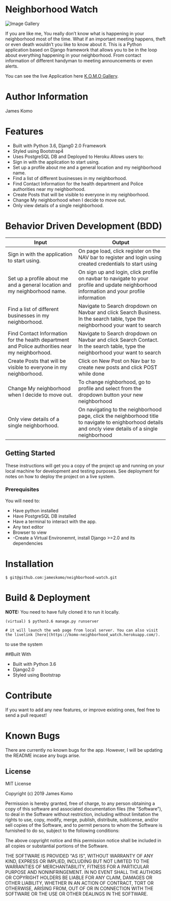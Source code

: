 # Neighborhood Watch

![Image Gallery](https://www.cityofhewitt.com/ImageRepository/Document?documentID=3793)

If you are like me, You really don’t know what is happening in your neighborhood most of the time. What if an important meeting happens, theft or even death wouldn’t you like to know about it.   This is a Python application based on Django framework that allows you to be in the loop about everything happening in your neighborhood. From contact information of different handyman to meeting announcements or even alerts.

You can see the live Application here [K.O.M.O Gallery](https://komo-neighborhood_watch.herokuapp.com/).

Author Information
========
James Komo 

Features
========

- Built with Python 3.6, Djang0 2.0 Framework
- Styled using Bootstrap4
- Uses PostgreSQL DB and Deployed to Heroku
Allows users to:
- Sign in with the application to start using.
- Set up a profile about me and a general location and my neighborhood name.
- Find a list of different businesses in my neighborhood.
- Find Contact Information for the health department and Police authorities near my neighborhood.
- Create Posts that will be visible to everyone in my neighborhood.
- Change My neighborhood when I decide to move out.
- Only view details of a single neighborhood.

Behavior Driven Development (BDD)
================================
| Input                                                                                            | Output                                                                                                                                                   |
|--------------------------------------------------------------------------------------------------|----------------------------------------------------------------------------------------------------------------------------------------------------------|
| Sign in with the application to start using.                                                     | On page load, click register on the NAV bar to register and login using created credentials to start using                                               |
| Set up a profile about me and a general location and my neighborhood name.                       | On sign up and login, click profile on navbar to navigate to your profile and update neighborhood information and your profile information               |
| Find a list of different businesses in my neighborhood.                                          | Navigate to Search dropdown on Navbar and click Search Business. In the search table, type the neighborhood your want to search                          |
| Find Contact Information for the health department and Police authorities near my neighborhood.  | Navigate to Search dropdown on Navbar and click Search Contact. In the search table, type the neighborhood your want to search                           |
| Create Posts that will be visible to everyone in my neighborhood.                                | Click on New Post on Nav bar to create new posts and click POST while done                                                                               |
| Change My neighborhood when I decide to move out.                                                | To change nighborhood, go to profile and select from the dropdown button your new neighborhood                                                           |
| Only view details of a single neighborhood.                                                      | On navigating to the neighborhood page, click the neighborhood title to navigate to enighborhood details and oncly view details of a single neighborhood |


## Getting Started

These instructions will get you a copy of the project up and running on your local machine for development and testing purposes. See deployment for notes on how to deploy the project on a live system.

### Prerequisites

You will need to:

-   Have python installed
-   Have PostgreSQL DB installed
-   Have a terminal to interact with the app.
-   Any text editor
-   Browser to view
-  -Create a Virtual Environemnt, install Django >=2.0 and its dependencies


Installation
========

    $ git@github.com:jameskomo/neighborhood-watch.git


Build & Deployment
========

**NOTE:** You need to have fully cloned it to run it locally.


    (virtual) $ python3.6 manage.py runserver

    # it will launch the web page from local server. You can also visit the livelink [here](https://komo-neighborhood_watch.herokuapp.com/).
 to use the system

##Built With

- Built with Python 3.6
- Django2.0
- Styled using Bootstrap

Contribute
========

If you want to add any new features, or improve existing ones, feel free to send a pull request!

Known Bugs
========
There are currently no known bugs for the app. However, I will be updating the README incase any bugs arise.

## License

MIT License

Copyright (c) 2019 James Komo

Permission is hereby granted, free of charge, to any person obtaining a copy
of this software and associated documentation files (the "Software"), to deal
in the Software without restriction, including without limitation the rights
to use, copy, modify, merge, publish, distribute, sublicense, and/or sell
copies of the Software, and to permit persons to whom the Software is
furnished to do so, subject to the following conditions:

The above copyright notice and this permission notice shall be included in all
copies or substantial portions of the Software.

THE SOFTWARE IS PROVIDED "AS IS", WITHOUT WARRANTY OF ANY KIND, EXPRESS OR
IMPLIED, INCLUDING BUT NOT LIMITED TO THE WARRANTIES OF MERCHANTABILITY,
FITNESS FOR A PARTICULAR PURPOSE AND NONINFRINGEMENT. IN NO EVENT SHALL THE
AUTHORS OR COPYRIGHT HOLDERS BE LIABLE FOR ANY CLAIM, DAMAGES OR OTHER
LIABILITY, WHETHER IN AN ACTION OF CONTRACT, TORT OR OTHERWISE, ARISING FROM,
OUT OF OR IN CONNECTION WITH THE SOFTWARE OR THE USE OR OTHER DEALINGS IN THE
SOFTWARE.
